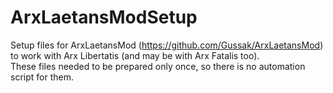 # ArxLaetansModSetup  
Setup files for ArxLaetansMod (https://github.com/Gussak/ArxLaetansMod) to work with Arx Libertatis (and may be with Arx Fatalis too).  
These files needed to be prepared only once, so there is no automation script for them.  

